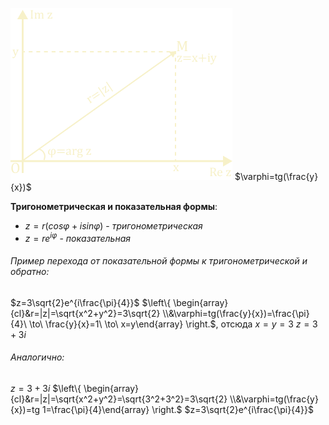 ![Pic1](./pic_1.png) 
$\varphi=tg(\frac{y}{x})$

**Тригонометрическая и показательная формы**:
- $z=r(cos\varphi+isin\varphi)$ - *тригонометрическая*
- $z=re^{i\varphi}$ - *показательная*
###### Пример перехода от показательной формы к тригонометрической и обратно:
$z=3\sqrt{2}e^{i\frac{\pi}{4}}$
$\left\{ \begin{array}{cl}&r=|z|=\sqrt{x^2+y^2}=3\sqrt{2} \\&\varphi=tg(\frac{y}{x})=\frac{\pi}{4}\ \to\ \frac{y}{x}=1\ \to\ x=y\end{array} \right.$, отсюда $x=y=3$
$z=3+3i$
###### Аналогично:
$z=3+3i$
$\left\{ \begin{array}{cl}&r=|z|=\sqrt{x^2+y^2}=\sqrt{3^2+3^2}=3\sqrt{2} \\&\varphi=tg(\frac{y}{x})=tg 1=\frac{\pi}{4}\end{array} \right.$
$z=3\sqrt{2}e^{i\frac{\pi}{4}}$